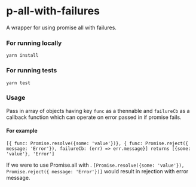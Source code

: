 # p-all-with-failures
A wrapper for using promise all with failures.

### For running locally ###
`yarn install`

### For running tests ###
`yarn test`

### Usage ###

Pass in array of objects having key `func` as a thennable and `failureCb` as a callback function which can operate on error passed in if promise fails.

#### For example ####

`[{ func: Promise.resolve({some: 'value'})}, { func: Promise.reject({ message: 'Error'}), failureCb: (err) => err.message}] returns [{some: 'value'}, 'Error']` 

If we were to use Promise.all with . `[Promise.resolve({some: 'value'}), Promise.reject({ message: 'Error'})]` would result in rejection with error message.
